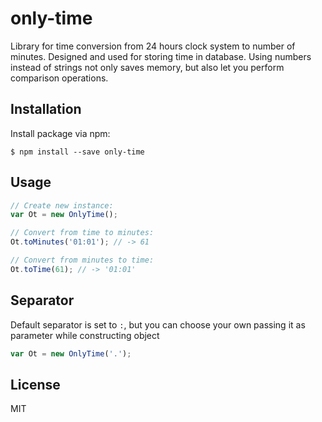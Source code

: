 # only-time
Library for time conversion from 24 hours clock system to number of minutes.
Designed and used for storing time in database.
Using numbers instead of strings not only saves memory, but also let you perform comparison operations.

## Installation
Install package via npm:
```
$ npm install --save only-time
```

## Usage
```javascript
// Create new instance:
var Ot = new OnlyTime();

// Convert from time to minutes:
Ot.toMinutes('01:01'); // -> 61

// Convert from minutes to time:
Ot.toTime(61); // -> '01:01'
```

## Separator
Default separator is set to `:`, but you can choose your own passing it as parameter while constructing object
```javascript
var Ot = new OnlyTime('.');
```

## License
MIT
